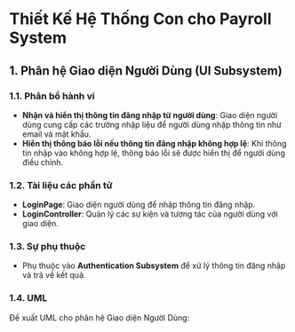 # Thiết Kế Hệ Thống Con cho Payroll System

## 1. Phân hệ Giao diện Người Dùng (UI Subsystem)

### 1.1. Phân bổ hành vi
- **Nhận và hiển thị thông tin đăng nhập từ người dùng**: Giao diện người dùng cung cấp các trường nhập liệu để người dùng nhập thông tin như email và mật khẩu.
- **Hiển thị thông báo lỗi nếu thông tin đăng nhập không hợp lệ**: Khi thông tin nhập vào không hợp lệ, thông báo lỗi sẽ được hiển thị để người dùng điều chỉnh.

### 1.2. Tài liệu các phần tử
- **LoginPage**: Giao diện người dùng để nhập thông tin đăng nhập.
- **LoginController**: Quản lý các sự kiện và tương tác của người dùng với giao diện.

### 1.3. Sự phụ thuộc
- Phụ thuộc vào **Authentication Subsystem** để xử lý thông tin đăng nhập và trả về kết quả.

### 1.4. UML
Đề xuất UML cho phân hệ Giao diện Người Dùng:
